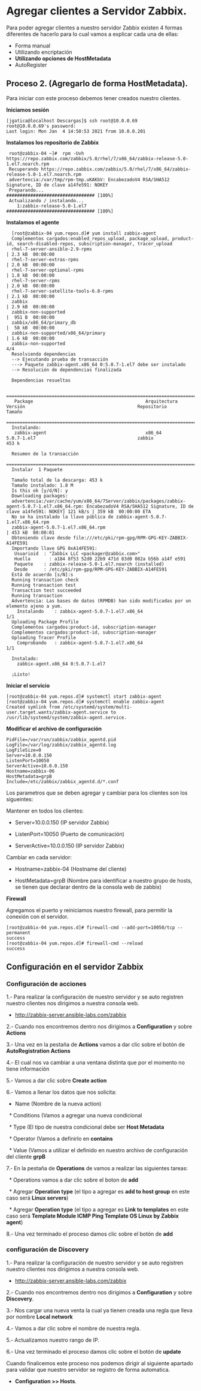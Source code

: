 # Agregar clientes a Servidor Zabbix.

Para poder agregar clientes a nuestro servidor Zabbix existen 4 formas diferentes de hacerlo para lo cual vamos a explicar cada una de ellas:

  * Forma manual
  * Utilizando encriptación
  * **Utilizando opciones de HostMetadata**
  * AutoRegister
  
  
## Proceso 2. (Agregarlo de forma HostMetadata).

Para iniciar con este proceso debemos tener creados nuestro clientes.

**Iniciamos sesión**

    [jgatica@localhost Descargas]$ ssh root@10.0.0.69
    root@10.0.0.69's password: 
    Last login: Mon Jan  4 14:50:53 2021 from 10.0.0.201

**Instalamos los repositorio de Zabbix**

     root@zabbix-04 ~]#  rpm -Uvh https://repo.zabbix.com/zabbix/5.0/rhel/7/x86_64/zabbix-release-5.0-1.el7.noarch.rpm
     Recuperando https://repo.zabbix.com/zabbix/5.0/rhel/7/x86_64/zabbix-release-5.0-1.el7.noarch.rpm
     advertencia:/var/tmp/rpm-tmp.uKAKbV: EncabezadoV4 RSA/SHA512 Signature, ID de clave a14fe591: NOKEY
     Preparando...                         ################################# [100%]
     Actualizando / instalando...
        1:zabbix-release-5.0-1.el7         ################################# [100%]
        
**Instalamos el agente**

      [root@zabbix-04 yum.repos.d]# yum install zabbix-agent
      Complementos cargados:enabled_repos_upload, package_upload, product-id, search-disabled-repos, subscription-manager, tracer_upload
      rhel-7-server-ansible-2.9-rpms                                                                                                                                          | 2.3 kB  00:00:00     
      rhel-7-server-extras-rpms                                                                                                                                               | 2.0 kB  00:00:00     
      rhel-7-server-optional-rpms                                                                                                                                             | 1.8 kB  00:00:00     
      rhel-7-server-rpms                                                                                                                                                      | 2.0 kB  00:00:00     
      rhel-7-server-satellite-tools-6.8-rpms                                                                                                                                  | 2.1 kB  00:00:00     
      zabbix                                                                                                                                                                  | 2.9 kB  00:00:00     
      zabbix-non-supported                                                                                                                                                    |  951 B  00:00:00     
      zabbix/x86_64/primary_db                                                                                                                                                |  58 kB  00:00:00     
      zabbix-non-supported/x86_64/primary                                                                                                                                     | 1.6 kB  00:00:00     
      zabbix-non-supported                                                                                                                                                                       4/4
      Resolviendo dependencias
      --> Ejecutando prueba de transacción
      ---> Paquete zabbix-agent.x86_64 0:5.0.7-1.el7 debe ser instalado
      --> Resolución de dependencias finalizada

      Dependencias resueltas

      ===============================================================================================================================================================================================
       Package                                          Arquitectura                               Versión                                          Repositorio                                Tamaño
      ===============================================================================================================================================================================================
      Instalando:
       zabbix-agent                                     x86_64                                     5.0.7-1.el7                                      zabbix                                     453 k

      Resumen de la transacción
      ===============================================================================================================================================================================================
      Instalar  1 Paquete

      Tamaño total de la descarga: 453 k
      Tamaño instalado: 1.8 M
      Is this ok [y/d/N]: y
      Downloading packages:
      advertencia:/var/cache/yum/x86_64/7Server/zabbix/packages/zabbix-agent-5.0.7-1.el7.x86_64.rpm: EncabezadoV4 RSA/SHA512 Signature, ID de clave a14fe591: NOKEY] 121 kB/s | 359 kB  00:00:00 ETA 
      No se ha instalado la llave pública de zabbix-agent-5.0.7-1.el7.x86_64.rpm 
      zabbix-agent-5.0.7-1.el7.x86_64.rpm                                                                                                                                     | 453 kB  00:00:01     
      Obteniendo clave desde file:///etc/pki/rpm-gpg/RPM-GPG-KEY-ZABBIX-A14FE591
      Importando llave GPG 0xA14FE591:
       Usuarioid  : "Zabbix LLC <packager@zabbix.com>"
       Huella       : a184 8f53 52d0 22b9 471d 83d0 082a b56b a14f e591
       Paquete    : zabbix-release-5.0-1.el7.noarch (installed)
       Desde      : /etc/pki/rpm-gpg/RPM-GPG-KEY-ZABBIX-A14FE591
      Está de acuerdo [s/N]:s
      Running transaction check
      Running transaction test
      Transaction test succeeded
      Running transaction
      Advertencia: Las bases de datos (RPMDB) han sido modificadas por un elemento ajeno a yum.
        Instalando    : zabbix-agent-5.0.7-1.el7.x86_64                                                                                                                                          1/1 
      Uploading Package Profile
      Complementos cargados:product-id, subscription-manager
      Complementos cargados:product-id, subscription-manager
      Uploading Tracer Profile
        Comprobando   : zabbix-agent-5.0.7-1.el7.x86_64                                                                                                                                          1/1 

      Instalado:
        zabbix-agent.x86_64 0:5.0.7-1.el7                                                                                                                                                            

      ¡Listo!
 

**Iniciar el servicio**

    [root@zabbix-04 yum.repos.d]# systemctl start zabbix-agent
    [root@zabbix-04 yum.repos.d]# systemctl enable zabbix-agent
    Created symlink from /etc/systemd/system/multi-user.target.wants/zabbix-agent.service to /usr/lib/systemd/system/zabbix-agent.service.
    

**Modificar el archivo de configuración**

    PidFile=/var/run/zabbix/zabbix_agentd.pid
    LogFile=/var/log/zabbix/zabbix_agentd.log
    LogFileSize=0
    Server=10.0.0.150
    ListenPort=10050
    ServerActive=10.0.0.150
    Hostname=zabbix-06
    HostMetadata=grpB
    Include=/etc/zabbix/zabbix_agentd.d/*.conf

Los parametros que se deben agregar y cambiar para los clientes son los sigueintes:

Mantener en todos los clientes:

* Server=10.0.0.150 (IP servidor Zabbix)

* ListenPort=10050 (Puerto de comunicación)

* ServerActive=10.0.0.150 (IP servidor Zabbix)

Cambiar en cada servidor:

* Hostname=zabbix-04 (Hostname del cliente)

* HostMetadata=grpB (Nombre para identificar a nuestro grupo de hosts, se tienen que declarar dentro de la consola web de zabbix)

**Firewall** 

Agregamos el puerto y reiniciamos nuestro firewall, para permitir la conexión con el servidor.

    [root@zabbix-04 yum.repos.d]# firewall-cmd --add-port=10050/tcp --permanent
    success
    [root@zabbix-04 yum.repos.d]# firewall-cmd --reload
    success

## Configuración en el servidor Zabbix


### Configuración de acciones 

1.- Para realizar la configuración de nuestro servidor y se auto registren nuestro clientes nos dirigimos a nuestra consola web.
    
  * http://zabbix-server.ansible-labs.com/zabbix

2.- Cuando nos encontremos dentro nos dirigimos a **Configuration** y sobre **Actions**

3.- Una vez en la pestaña de **Actions** vamos a dar clic sobre el botón de **AutoRegistration Actions**

4.- El cual nos va cambiar a una ventana distinta que por el momento no tiene información

5.- Vamos a dar clic sobre **Create action**

6.- Vamos a llenar los datos que nos solicita:

  * Name (Nombre de la nueva action)
  
  * Conditions (Vamos a agregar una nueva condicional
  
  * Type (El tipo de nuestra condicional debe ser **Host Metadata**
  
  * Operator (Vamos a definirlo en **contains**
  
  * Value (Vamos a utilizar el definido en nuestro archivo de configuración del cliente **grpB**

7.- En la pestaña de **Operations** de vamos a realizar las siguientes tareas:

  * Operations vamos a dar clic sobre el boton de **add**
  
  * Agregar **Operation type** (el tipo a agregar es **add to host group** en este caso será **Linux servers**)
  
  * Agregar **Operation type** (el tipo a agregar es **Link to templates** en este caso será **Template Module ICMP Ping Template OS Linux by Zabbix agent**)
  

8.- Una vez terminado el proceso damos clic sobre el botón de **add**


### configuración de Discovery

1.- Para realizar la configuración de nuestro servidor y se auto registren nuestro clientes nos dirigimos a nuestra consola web.
  
  * http://zabbix-server.ansible-labs.com/zabbix

2.- Cuando nos encontremos dentro nos dirigimos a **Configuration** y sobre **Discovery**.

3.- Nos cargar una nueva venta la cual ya tienen creada una regla que lleva por nombre **Local network**

4.- Vamos a dar clic sobre el nombre de nuestra regla.

5.- Actualizamos nuestro rango de IP.

6.- Una vez terminado el proceso damos clic sobre el botón de **update**


Cuando finalicemos este proceso nos podemos dirigir al siguiente apartado para validar que nuestro servidor se registro de forma automatica.

* **Configuration >> Hosts**.
